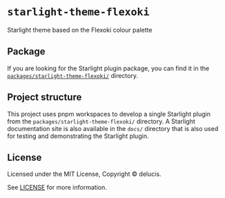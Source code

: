 # `starlight-theme-flexoki`

Starlight theme based on the Flexoki colour palette 

## Package

If you are looking for the Starlight plugin package, you can find it in the [`packages/starlight-theme-flexoki/`](/packages/starlight-theme-flexoki/) directory.

## Project structure

This project uses pnpm workspaces to develop a single Starlight plugin from the `packages/starlight-theme-flexoki/` directory. A Starlight documentation site is also available in the `docs/` directory that is also used for testing and demonstrating the Starlight plugin.

## License

Licensed under the MIT License, Copyright © delucis.

See [LICENSE](/LICENSE) for more information.
